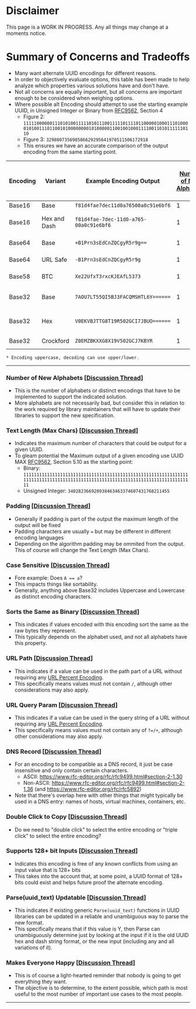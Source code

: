 # Disclaimer
This page is a WORK IN PROGRESS. Any all things may change at a moments notice.

# Summary of Concerns and Tradeoffs
- Many want alternate UUID encodings for different reasons.
- In order to objectively evaluate options, this table has been made to help analyze which properties various solutions have and don't have. 
- Not all concerns are equally important, but all concerns are important enough to be considered when weighing options.
- Where possible alt Encoding should attempt to use the starting example UUID, in Unsigned Integer or Binary from [RFC9562][RFC9562], Section 4
  - Figure 2: `11111000000111010100111110101110011111011110110000010001110100001010011101100101000000001010000011001001000111100110101111110110`
  - Figure 3: `329800735698586629295641978511506172918`
  - This ensures we have an accurate comparison of the output encoding from the same starting point.
 
| Encoding | Variant      | Example Encoding Output                | [Number of New Alphabets](#number-of-new-alphabets) | [Text Length (Max Chars)](#text-length-max-chars) | [Padding](#padding)  | [Case Sensitive](#case-sensitive) | [Sorts the Same as Binary](#sorts-the-same-as-binary) | [URL Path](#url-path) | [URL Query Param](#url-query-param) | [DNS Record](#dns-record) | [Double Click to Copy](#double-click-to-copy) | [Supports 128+ bit Inputs](#supports-128-bit-inputs) | [Parse(uuid_text) Updatable](#parseuuid_text-updatable) | [Makes Everyone Happy](#makes-everyone-happy) | SPEC Reference     | Notes                 |
| ---      | ---          |---                                     | ---                                                 | ---                                               | ---                  | ---                               | ---                                                   | ---                   | ---                                 | ---                       | ---                                           | ---                                                  | ---                                                     | ---                                           | ---                | ---                   |
| Base16   | Base         | `f81d4fae7dec11d0a76500a0c91e6bf6`     | 1                                                   | 32                                                | N                    | N                                 | Y                                                     | Y                     | Y                                   | Y                         | Y                                             | Y                                                    | Y                                                       | N                                             | [RFC9562]          |                       |
| Base16   | Hex and Dash | `f81d4fae-7dec-11d0-a765-00a0c91e6bf6` | 1                                                   | 36                                                | N                    | N                                 | Y                                                     | Y                     | Y                                   | Y                         | N                                             | Y                                                    | Y                                                       | N                                             | [RFC9562]          | Default String Format |
| Base64   | Base         | `+B1Prn3sEdCnZQCgyR5r9g==`             | 1                                                   | 24                                                | Y                    | Y                                 | N                                                     | N                     | N                                   | N                         | N                                             | Y                                                    | Y                                                       | N                                             | [RFC4648][RFC4648] | w/o URL Safe          |
| Base64   | URL Safe     | `-B1Prn3sEdCnZQCgyR5r9g`               | 1                                                   | 22                                                | Y                    | Y                                 | N                                                     | Y                     | Y                                   | N                         | N                                             | Y                                                    | Y                                                       | N                                             | [RFC4648][RFC4648] | w/ URL Safe           |
| Base58   | BTC          | `Xe22UfxT3rxcKJEAfL5373`               | 1                                                   | 22                                                | N                    | Y                                 | Y                                                     | Y                     | Y                                   | N                         | Y                                             | Y                                                    | Y                                                       | N                                             | [BTC][BTC]         | A used in BitCoin     |
| Base32   | Base         | `7AOU7LT55QI5BJ3FACQMSHTL6Y======`     | 1                                                   | 32                                                | Y                    | N                                 | N                                                     | N                     | N                                   | Y                         | N                                             | Y                                                    | Y                                                       | N                                             | [RFC4648][RFC4648] | w/o Extended Hex      |
| Base32   | Hex          | `V0EKVBJTTG8T19R502GCI7JBUO======`     | 1                                                   | 32                                                | Y                    | N                                 | Y                                                     | Y                     | Y                                   | Y                         | N                                             | Y                                                    | Y                                                       | N                                             | [RFC4648][RFC4648] | w/o Extended Hex      |
| Base32   | Crockford    | `Z0EMZBKXXG8X19V502GCJ7KBYR`           | 1                                                   | 26                                                | N                    | N*                                 | Y                                                     | Y                     | Y                                   | Y                         | Y                                             | Y                                                    | Y                                                       | N                                             | [CrB32][CrB32]     | W/o `OoIiLl`          |

```
* Encoding uppercase, decoding can use upper/lower.
```
---

### Number of New Alphabets [[Discussion Thread](https://github.com/uuid6/new-uuid-encoding-techniques-ietf-draft/discussions/14)]
- This is the number of alphabets or distinct encodings that have to be implemented to support the indicated solution.
- More alphabets are not necessarily bad, but consider this in relation to the work required by library maintainers that will have to update their libraries to support the new specification.

### Text Length (Max Chars) [[Discussion Thread](https://github.com/uuid6/new-uuid-encoding-techniques-ietf-draft/discussions/19)]
- Indicates the maximum number of characters that could be output for a given UUID.
- To gleam potential the Maximum output of a given encoding use UUID MAX [RFC9562][RFC9562], Section 5.10 as the starting point:
  - Binary: `11111111111111111111111111111111111111111111111111111111111111111111111111111111111111111111111111111111111111111111111111111111`
  - Unsigned Integer: `340282366920938463463374607431768211455`

### Padding [[Discussion Thread](https://github.com/uuid6/new-uuid-encoding-techniques-ietf-draft/discussions/20)]
- Generally if padding is part of the output the maximum length of the output will be fixed
- Padding characters are usually `=` but may be different in different encoding languages
- Depending on the algorithm padding may be ommited from the output. This of course  will change the Text Length (Max Chars). 

### Case Sensitive [[Discussion Thread](https://github.com/uuid6/new-uuid-encoding-techniques-ietf-draft/discussions/21)]
- Fore example: Does `A == a`?
- This impacts things like sortability.
- Generally, anything above Base32 includes Uppercase and Lowercase as distinct encoding characters.

### Sorts the Same as Binary [[Discussion Thread](https://github.com/uuid6/new-uuid-encoding-techniques-ietf-draft/discussions/22)]
- This indicates if values encoded with this encoding sort the same as the raw bytes they represent.
- This typically depends on the alphabet used, and not all alphabets have this property.

### URL Path [[Discussion Thread](https://github.com/uuid6/new-uuid-encoding-techniques-ietf-draft/discussions/23)]
- This indicates if a value can be used in the path part of a URL without requiring any [URL Percent Encoding][URL Percent Encoding].
- This specifically means values must not contain `/`, although other considerations may also apply.

### URL Query Param [[Discussion Thread](https://github.com/uuid6/new-uuid-encoding-techniques-ietf-draft/discussions/23)]
- This indicates if a value can be used in the query string of a URL without requiring any [URL Percent Encoding][URL Percent Encoding].
- This specifically means values must not contain any of `?=/+`, although other considerations may also apply.

### DNS Record [[Discussion Thread](https://github.com/uuid6/new-uuid-encoding-techniques-ietf-draft/discussions/23)]
- For an encoding to be compatible as a DNS record, it just be case insensitive and only contain certain characters.
  - ASCII: https://www.rfc-editor.org/rfc/rfc9499.html#section-2-1.30
  - Non-ASCII: https://www.rfc-editor.org/rfc/rfc9499.html#section-2-1.36 (and https://www.rfc-editor.org/rfc/rfc5892)
- Note that there's overlap here with other things that might typically be used in a DNS entry: names of hosts, virtual machines, containers, etc.

### Double Click to Copy [[Discussion Thread](https://github.com/uuid6/new-uuid-encoding-techniques-ietf-draft/discussions/24)]
- Do we need to "double click" to select the entire encoding or "triple click" to select the entire encoding?

### Supports 128+ bit Inputs [[Discussion Thread](https://github.com/uuid6/new-uuid-encoding-techniques-ietf-draft/discussions/25)]
- Indicates this encoding is free of any known conflicts from using an input value that is 128+ bits
- This takes into the account that, at some point, a UUID format of 128+ bits could exist and helps future proof the alternate encoding.

### Parse(uuid_text) Updatable [[Discussion Thread](https://github.com/uuid6/new-uuid-encoding-techniques-ietf-draft/discussions/categories/general)]
- This indicates if existing generic `Parse(uuid_text)` functions in UUID libraries can be updated in a reliable and unambiguous way to parse the new format.
- This specifically means that if this value is Y, then Parse can unambiguously determine just by looking at the input if it is the old UUID hex and dash string format, or the new input (including any and all variations of it).

### Makes Everyone Happy [[Discussion Thread](https://github.com/uuid6/new-uuid-encoding-techniques-ietf-draft/discussions/categories/general)]
- This is of course a light-hearted reminder that nobody is going to get everything they want.
- The objective is to determine, to the extent possible, which path is most useful to the most number of important use cases to the most people.

---

[RFC9562]: https://www.rfc-editor.org/rfc/rfc9562.html
[RFC4648]: https://datatracker.ietf.org/doc/html/rfc4648
[CrB32]: https://www.crockford.com/base32.html
[URL Percent Encoding]: https://en.wikipedia.org/wiki/Percent-encoding
[BTC]: https://github.com/bitcoin/bitcoin/blob/master/src/base58.cpp
